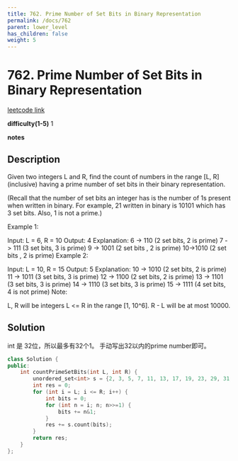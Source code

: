 ```yaml
---
title: 762. Prime Number of Set Bits in Binary Representation
permalink: /docs/762
parent: lower_level
has_children: false
weight: 5
---
```

# 762. Prime Number of Set Bits in Binary Representation
[leetcode link](https://leetcode.com/problems/prime-number-of-set-bits-in-binary-representation/)

**difficulty(1-5)** 
1

**notes**

## Description
Given two integers L and R, find the count of numbers in the range [L, R] (inclusive) having a prime number of set bits in their binary representation.

(Recall that the number of set bits an integer has is the number of 1s present when written in binary. For example, 21 written in binary is 10101 which has 3 set bits. Also, 1 is not a prime.)

Example 1:

Input: L = 6, R = 10
Output: 4
Explanation:
6 -> 110 (2 set bits, 2 is prime)
7 -> 111 (3 set bits, 3 is prime)
9 -> 1001 (2 set bits , 2 is prime)
10->1010 (2 set bits , 2 is prime)
Example 2:

Input: L = 10, R = 15
Output: 5
Explanation:
10 -> 1010 (2 set bits, 2 is prime)
11 -> 1011 (3 set bits, 3 is prime)
12 -> 1100 (2 set bits, 2 is prime)
13 -> 1101 (3 set bits, 3 is prime)
14 -> 1110 (3 set bits, 3 is prime)
15 -> 1111 (4 set bits, 4 is not prime)
Note:

L, R will be integers L <= R in the range [1, 10^6].
R - L will be at most 10000.

## Solution
int 是 32位，所以最多有32个1。 手动写出32以内的prime number即可。
```c++
class Solution {
public:
    int countPrimeSetBits(int L, int R) {
        unordered_set<int> s = {2, 3, 5, 7, 11, 13, 17, 19, 23, 29, 31, 37};
        int res = 0;
        for (int i = L; i <= R; i++) {
            int bits = 0;
            for (int n = i; n; n>>=1) {
                bits += n&1;
            }
            res += s.count(bits);
        }
        return res;
    }
};
```

<!-- 
Default label
{: .label }

Blue label
{: .label .label-blue }

Stable
{: .label .label-green }

New release
{: .label .label-purple }

Coming soon
{: .label .label-yellow }

Deprecated
{: .label .label-red } -->
